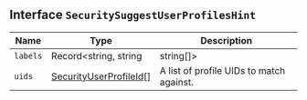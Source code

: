 ## Interface `SecuritySuggestUserProfilesHint`

| Name | Type | Description |
| - | - | - |
| `labels` | Record<string, string | string[]> | A single key-value pair to match against the labels section of a profile. A profile is considered matching if it matches at least one of the strings. |
| `uids` | [SecurityUserProfileId](./SecurityUserProfileId.md)[] | A list of profile UIDs to match against. |
